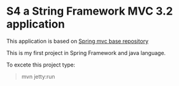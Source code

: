 # S4 a String Framework MVC 3.2 application
This application is based on [Spring mvc base repository](https://github.com/geowarin/spring-mvc-examples/tree/master/mvc-base)

This is my first project in Spring Framework and java language.

To excete this project type:
> mvn jetty:run

